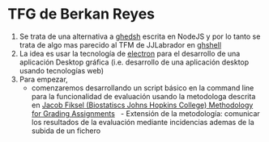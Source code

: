 # TFG de Berkan Reyes

1. Se trata de una alternativa a [ghedsh](https://github.com/ULL-ESIT-GRADOII-TFG/ghedsh) escrita en NodeJS y por lo tanto se trata de algo mas parecido al TFM de JJLabrador en [ghshell](https://github.com/ULL-ESIT-GRADOII-TFG/ghshell)
2. La idea es usar la tecnología de [electron](https://github.com/electron/electron) para el desarrollo de una aplicación Desktop gráfica (i.e. desarrollo de una aplicación desktop usando tecnologías web)
3. Para empezar, 
   - comenzaremos desarrollando un script básico en la command line para la funcionalidad de evaluación usando la metodologa descrita en [Jacob Fiksel (Biostatiscs Johns Hopkins College) Methodology for Grading Assignments](https://ull-pfpdi-github-1718.github.io/_book/automated-gradingevaluacion-automatica.html)
   - Extensión de la metodología: comunicar los resultados de la evaluación mediante incidencias ademas de la subida de un fichero
